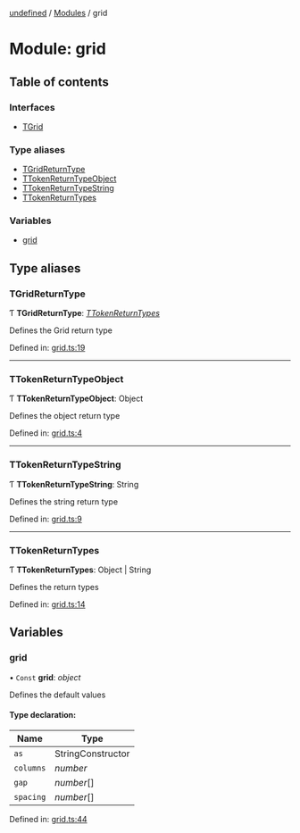 [undefined](../README.md) / [Modules](../modules.md) / grid

# Module: grid

## Table of contents

### Interfaces

- [TGrid](../interfaces/grid.tgrid.md)

### Type aliases

- [TGridReturnType](grid.md#tgridreturntype)
- [TTokenReturnTypeObject](grid.md#ttokenreturntypeobject)
- [TTokenReturnTypeString](grid.md#ttokenreturntypestring)
- [TTokenReturnTypes](grid.md#ttokenreturntypes)

### Variables

- [grid](grid.md#grid)

## Type aliases

### TGridReturnType

Ƭ **TGridReturnType**: [*TTokenReturnTypes*](grid.md#ttokenreturntypes)

Defines the Grid return type

Defined in: [grid.ts:19](https://github.com/osequi/test-typedoc/blob/ce057b6/grid.ts#L19)

___

### TTokenReturnTypeObject

Ƭ **TTokenReturnTypeObject**: Object

Defines the object return type

Defined in: [grid.ts:4](https://github.com/osequi/test-typedoc/blob/ce057b6/grid.ts#L4)

___

### TTokenReturnTypeString

Ƭ **TTokenReturnTypeString**: String

Defines the string return type

Defined in: [grid.ts:9](https://github.com/osequi/test-typedoc/blob/ce057b6/grid.ts#L9)

___

### TTokenReturnTypes

Ƭ **TTokenReturnTypes**: Object \| String

Defines the return types

Defined in: [grid.ts:14](https://github.com/osequi/test-typedoc/blob/ce057b6/grid.ts#L14)

## Variables

### grid

• `Const` **grid**: *object*

Defines the default values

#### Type declaration:

Name | Type |
------ | ------ |
`as` | StringConstructor |
`columns` | *number* |
`gap` | *number*[] |
`spacing` | *number*[] |

Defined in: [grid.ts:44](https://github.com/osequi/test-typedoc/blob/ce057b6/grid.ts#L44)
